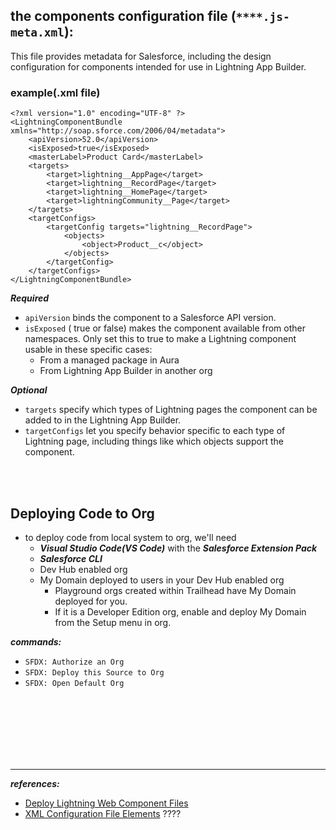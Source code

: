 ## the components configuration file (``****.js-meta.xml``):
This file provides metadata for Salesforce, including the design configuration for components intended for use in Lightning App Builder.

### example(.xml file)
```
<?xml version="1.0" encoding="UTF-8" ?>
<LightningComponentBundle xmlns="http://soap.sforce.com/2006/04/metadata">
    <apiVersion>52.0</apiVersion>
    <isExposed>true</isExposed>
    <masterLabel>Product Card</masterLabel>
    <targets>
        <target>lightning__AppPage</target>
        <target>lightning__RecordPage</target>
        <target>lightning__HomePage</target>
        <target>lightningCommunity__Page</target>
    </targets>
    <targetConfigs>
        <targetConfig targets="lightning__RecordPage">
            <objects>
                <object>Product__c</object>
            </objects>
        </targetConfig>
    </targetConfigs>
</LightningComponentBundle>
```

***Required*** 
- ``apiVersion`` binds the component to a Salesforce API version.
- ``isExposed`` ( true or false) makes the component available from other namespaces. Only set this to true to make a Lightning component usable in these specific cases:
    - From a managed package in Aura
    - From Lightning App Builder in another org
    
***Optional***
- ``targets`` specify which types of Lightning pages the component can be added to in the Lightning App Builder.
- ``targetConfigs`` let you specify behavior specific to each type of Lightning page, including things like which objects support the component.



<br/>


<br/>


## Deploying Code to Org
- to deploy code from local system to org, we'll need
    - ***Visual Studio Code(VS Code)*** with the ***Salesforce Extension Pack***
    - ***Salesforce CLI***
    - Dev Hub enabled org
    - My Domain deployed to users in your Dev Hub enabled org 
        - Playground orgs created within Trailhead have My Domain deployed for you. 
        - If it is a Developer Edition org, enable and deploy My Domain from the Setup menu in org.


***commands:***
- ``SFDX: Authorize an Org`` 
- ``SFDX: Deploy this Source to Org``
- ``SFDX: Open Default Org``





<br/>

<br/>

<br/>

<br/>

<br/>

<br/>


---
***references:***
- [Deploy Lightning Web Component Files](https://trailhead.salesforce.com/content/learn/modules/lightning-web-components-basics/push-lightning-web-component-files?trailmix_creator_id=strailhead&trailmix_slug=prepare-for-your-salesforce-platform-developer-i-credential)
- [XML Configuration File Elements](https://developer.salesforce.com/docs/component-library/documentation/en/lwc/lwc.reference_configuration_tags) ????



